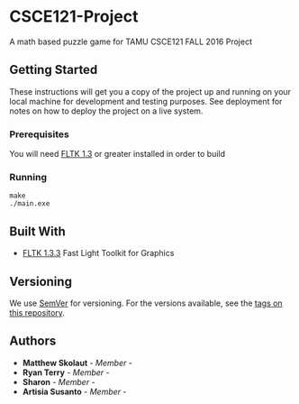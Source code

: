# CSCE121-Project

A math based puzzle game for TAMU CSCE121 FALL 2016 Project

## Getting Started

These instructions will get you a copy of the project up and running on
your local machine for development and testing purposes. See deployment
for notes on how to deploy the project on a live system.

### Prerequisites

You will need [FLTK 1.3](http://www.fltk.org/software.php) or greater installed in order to build

### Running

```
make
./main.exe
```

## Built With

* [FLTK 1.3.3](http://www.fltk.org/software.php) Fast Light Toolkit for Graphics

## Versioning

We use [SemVer](http://semver.org/) for versioning. For the versions available,
see the [tags on this repository](https://github.com/your/project/tags). 

## Authors

* **Matthew Skolaut** - *Member* -
* **Ryan Terry** - *Member* -
* **Sharon** - *Member* -
* **Artisia Susanto** - *Member* -
